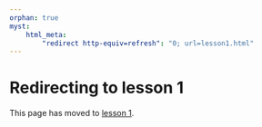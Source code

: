 ```yaml
---
orphan: true
myst:
    html_meta:
        "redirect http-equiv=refresh": "0; url=lesson1.html"
---
```


# Redirecting to lesson 1

This page has moved to [lesson 1](lesson1).
